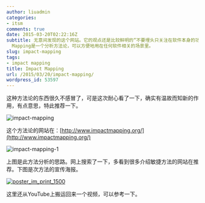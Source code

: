 ```yaml
---
author: liuadmin
categories:
- itsm
comments: true
date: 2015-03-20T02:22:16Z
subtitle: 无意间发现的这个网站。它的观点还是比较鲜明的“不要埋头只关注在软件本身的功能点上，还需要看看能产生的影响是什么？”。这像以前我做ITSM项目，首先需要考虑用户所获得的价值是一样的。Impact
  Mapping是一个分析方法论，可以方便地用在任何软件相关的场景里。
slug: impact-mapping
tags:
- impact mapping
title: Impact Mapping
url: /2015/03/20/impact-mapping/
wordpress_id: 53597
---
```


这种方法论的东西很久不感冒了，可是这次耐心看了一下，确实有温故而知新的作用，有点意思，特此推荐一下。

![impact-mapping](http://7bv9gn.com1.z0.glb.clouddn.com/wp-content/uploads/2015/03/impact-mapping.jpg)

这个方法论的网站在：[http://www.impactmapping.org/](http://www.impactmapping.org/)

![impact-mapping-1](http://7bv9gn.com1.z0.glb.clouddn.com/wp-content/uploads/2015/03/impact-mapping-1.jpg)

上图是此方法分析的思路。网上搜索了一下，多看到很多介绍敏捷方法的网站在推荐。下图是次方法的宣传海报。

[![poster_im_print_1500](http://7bv9gn.com1.z0.glb.clouddn.com/wp-content/uploads/2015/03/poster_im_print_1500-1024x673.jpg)](http://7bv9gn.com1.z0.glb.clouddn.com/wp-content/uploads/2015/03/poster_im_print_1500.jpg)

这里还从YouTube上搬运回来一个视频，可以参考一下。

